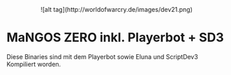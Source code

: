<center>![alt tag](http://worldofwarcry.de/images/dev21.png)</center>

# MaNGOS ZERO inkl. Playerbot + SD3

Diese Binaries sind mit dem Playerbot sowie Eluna und ScriptDev3 Kompiliert worden.
